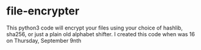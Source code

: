 # file-encrypter
This python3 code will encrypt your files using your choice of hashlib, sha256, or just a plain old alphabet shifter.
I created this code when was 16 on Thursday, September 9nth
